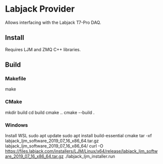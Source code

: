 # Labjack Provider

Allows interfacing with the Labjack T7-Pro DAQ. 

## Install 
Requires LJM and ZMQ C++ libraries. 

## Build
### Makefile
make 
### CMake
mkdir build
cd build
cmake ..
cmake --build . 

### Windows 
Install WSL 
sudo apt update 
sudo apt install build-essential cmake 
tar -xf labjack_ljm_software_2019_07_16_x86_64.tar.gz labjack_ljm_software_2019_07_16_x86_64/
curl -O https://files.labjack.com/installers/LJM/Linux/x64/release/labjack_ljm_software_2019_07_16_x86_64.tar.gz
./labjack_ljm_installer.run
